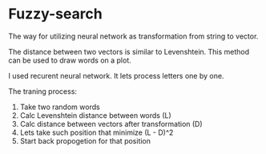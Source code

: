 # Fuzzy-search

The way for utilizing  neural network as transformation from string to vector. 

The distance between two vectors is similar to Levenshtein. This method can be used to draw words on a plot.

I used recurent neural network. It lets process letters one by one.

The traning process:
1) Take two random words
2) Calc Levenshtein distance between words (L)
3) Calc distance between vectors after transformation (D)
4) Lets take such position that minimize (L - D)^2
5) Start back propogetion for that position
